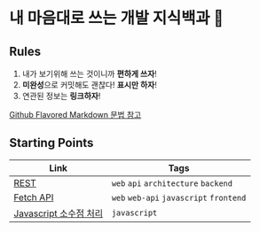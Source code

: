 # 내 마음대로 쓰는 개발 지식백과 📖

## Rules

1. 내가 보기위해 쓰는 것이니까 **편하게 쓰자**!
1. **미완성**으로 커밋해도 괜찮다! **표시만 하자**!
1. 연관된 정보는 **링크하자**!

[Github Flavored Markdown 문법 참고](https://guides.github.com/features/mastering-markdown/)

## Starting Points

| Link                                                | Tags                                    |
| --------------------------------------------------- | --------------------------------------- |
| [REST](REST.md)                                     | `web` `api` `architecture` `backend`    |
| [Fetch API](Fetch-API.md)                           | `web` `web-api` `javascript` `frontend` |
| [Javascript 소수점 처리](Javascript-소수점-처리.md) | `javascript`                            |
